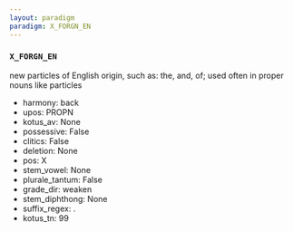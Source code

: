 ```yaml
---
layout: paradigm
paradigm: X_FORGN_EN
---
```

### ` X_FORGN_EN `

new particles of English origin, such as: the, and, of; used often in proper nouns like particles
* harmony: back
* upos: PROPN
* kotus_av: None
* possessive: False
* clitics: False
* deletion: None
* pos: X
* stem_vowel: None
* plurale_tantum: False
* grade_dir: weaken
* stem_diphthong: None
* suffix_regex: .
* kotus_tn: 99
